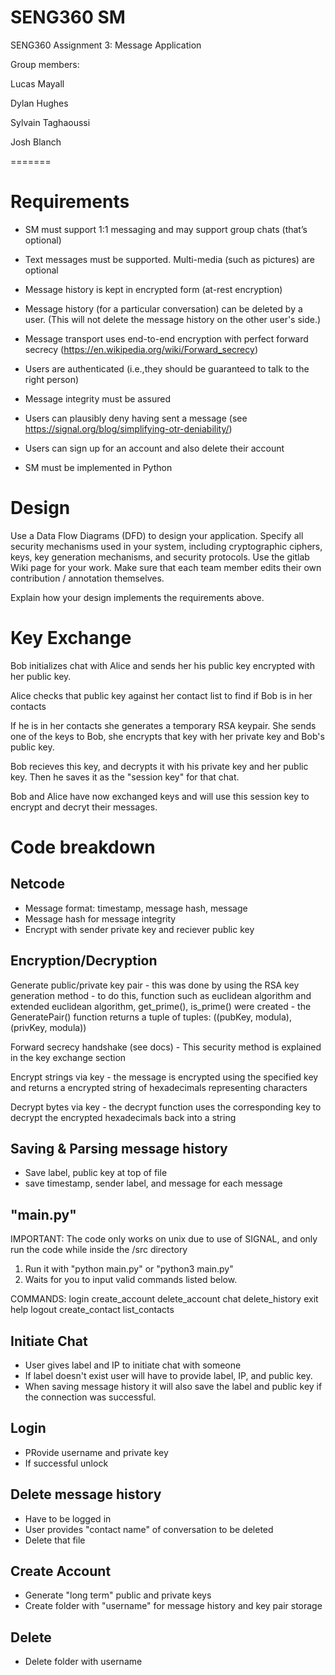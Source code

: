 
# SENG360 SM

SENG360 Assignment 3: Message Application

Group members:

Lucas Mayall

Dylan Hughes

Sylvain Taghaoussi

Josh Blanch

=======
# Requirements
- SM must support 1:1 messaging and may support group chats (that’s optional)

- Text messages must be supported. Multi-media (such as pictures) are optional

- Message history is kept in encrypted form (at-rest encryption)

- Message history (for a particular conversation) can be deleted by a user. (This will not delete the message history on the other user's side.)

- Message transport uses end-to-end encryption with perfect forward secrecy (https://en.wikipedia.org/wiki/Forward_secrecy)

- Users are authenticated (i.e.,they should be guaranteed to talk to the right person)

- Message integrity must be assured

- Users can plausibly deny having sent a message (see https://signal.org/blog/simplifying-otr-deniability/)

- Users can sign up for an account and also delete their account

- SM must be implemented in Python

# Design

Use a Data Flow Diagrams (DFD) to design your application. Specify all security mechanisms used in your system, including cryptographic ciphers, keys, key generation mechanisms, and security protocols. Use the gitlab Wiki page for your work. Make sure that each team member edits their own contribution / annotation themselves.

Explain how your design implements the requirements above.

# Key Exchange
Bob initializes chat with Alice and sends her his public key encrypted with her public key. 

Alice checks that public key against her contact list to find if Bob is in her contacts

If he is in her contacts she generates a temporary RSA keypair. She sends one of the keys to Bob, she encrypts that key with her private key and Bob's public key.

Bob recieves this key, and decrypts it with his private key and her public key. Then he saves it as the "session key" for that chat. 

Bob and Alice have now exchanged keys and will use this session key to encrypt and decryt their messages.

# Code breakdown
## Netcode
- Message format: timestamp, message hash, message
- Message hash for message integrity
- Encrypt with sender private key and reciever public key
## Encryption/Decryption
Generate public/private key pair
    - this was done by using the RSA key generation method
    - to do this, function such as euclidean algorithm and extended euclidean algorithm, get_prime(), is_prime() were created
    - the GeneratePair() function returns a tuple of tuples: ((pubKey, modula), (privKey, modula))

Forward secrecy handshake (see docs)
    - This security method is explained in the key exchange section

Encrypt strings via key
    - the message is encrypted using the specified key and returns a encrypted string of hexadecimals representing characters

Decrypt bytes via key
    - the decrypt function uses the corresponding key to decrypt the encrypted hexadecimals back into a string

## Saving & Parsing message history
- Save label, public key at top of file
- save timestamp, sender label, and message for each message


## "main.py"
IMPORTANT: 
The code only works on unix due to use of SIGNAL,
and only run the code while inside the /src directory

1. Run it with "python main.py" or "python3 main.py"
2. Waits for you to input valid commands listed below.

COMMANDS:
login
create_account
delete_account
chat
delete_history
exit
help
logout
create_contact
list_contacts

## Initiate Chat
- User gives label and IP to initiate chat with someone 
- If label doesn't exist user will have to provide label, IP, and public key.
- When saving message history it will also save the label and public key if the connection was successful.

## Login
- PRovide username and private key
- If successful unlock

## Delete message history
- Have to be logged in
- User provides "contact name" of conversation to be deleted
- Delete that file

## Create Account
- Generate "long term" public and private keys
- Create folder with "username" for message history and key pair storage

## Delete
- Delete folder with username



